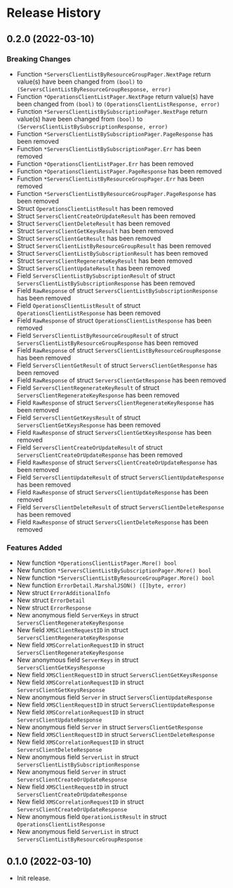 # Release History

## 0.2.0 (2022-03-10)
### Breaking Changes

- Function `*ServersClientListByResourceGroupPager.NextPage` return value(s) have been changed from `(bool)` to `(ServersClientListByResourceGroupResponse, error)`
- Function `*OperationsClientListPager.NextPage` return value(s) have been changed from `(bool)` to `(OperationsClientListResponse, error)`
- Function `*ServersClientListBySubscriptionPager.NextPage` return value(s) have been changed from `(bool)` to `(ServersClientListBySubscriptionResponse, error)`
- Function `*ServersClientListBySubscriptionPager.PageResponse` has been removed
- Function `*ServersClientListBySubscriptionPager.Err` has been removed
- Function `*OperationsClientListPager.Err` has been removed
- Function `*OperationsClientListPager.PageResponse` has been removed
- Function `*ServersClientListByResourceGroupPager.Err` has been removed
- Function `*ServersClientListByResourceGroupPager.PageResponse` has been removed
- Struct `OperationsClientListResult` has been removed
- Struct `ServersClientCreateOrUpdateResult` has been removed
- Struct `ServersClientDeleteResult` has been removed
- Struct `ServersClientGetKeysResult` has been removed
- Struct `ServersClientGetResult` has been removed
- Struct `ServersClientListByResourceGroupResult` has been removed
- Struct `ServersClientListBySubscriptionResult` has been removed
- Struct `ServersClientRegenerateKeyResult` has been removed
- Struct `ServersClientUpdateResult` has been removed
- Field `ServersClientListBySubscriptionResult` of struct `ServersClientListBySubscriptionResponse` has been removed
- Field `RawResponse` of struct `ServersClientListBySubscriptionResponse` has been removed
- Field `OperationsClientListResult` of struct `OperationsClientListResponse` has been removed
- Field `RawResponse` of struct `OperationsClientListResponse` has been removed
- Field `ServersClientListByResourceGroupResult` of struct `ServersClientListByResourceGroupResponse` has been removed
- Field `RawResponse` of struct `ServersClientListByResourceGroupResponse` has been removed
- Field `ServersClientGetResult` of struct `ServersClientGetResponse` has been removed
- Field `RawResponse` of struct `ServersClientGetResponse` has been removed
- Field `ServersClientRegenerateKeyResult` of struct `ServersClientRegenerateKeyResponse` has been removed
- Field `RawResponse` of struct `ServersClientRegenerateKeyResponse` has been removed
- Field `ServersClientGetKeysResult` of struct `ServersClientGetKeysResponse` has been removed
- Field `RawResponse` of struct `ServersClientGetKeysResponse` has been removed
- Field `ServersClientCreateOrUpdateResult` of struct `ServersClientCreateOrUpdateResponse` has been removed
- Field `RawResponse` of struct `ServersClientCreateOrUpdateResponse` has been removed
- Field `ServersClientUpdateResult` of struct `ServersClientUpdateResponse` has been removed
- Field `RawResponse` of struct `ServersClientUpdateResponse` has been removed
- Field `ServersClientDeleteResult` of struct `ServersClientDeleteResponse` has been removed
- Field `RawResponse` of struct `ServersClientDeleteResponse` has been removed

### Features Added

- New function `*OperationsClientListPager.More() bool`
- New function `*ServersClientListBySubscriptionPager.More() bool`
- New function `*ServersClientListByResourceGroupPager.More() bool`
- New function `ErrorDetail.MarshalJSON() ([]byte, error)`
- New struct `ErrorAdditionalInfo`
- New struct `ErrorDetail`
- New struct `ErrorResponse`
- New anonymous field `ServerKeys` in struct `ServersClientRegenerateKeyResponse`
- New field `XMSClientRequestID` in struct `ServersClientRegenerateKeyResponse`
- New field `XMSCorrelationRequestID` in struct `ServersClientRegenerateKeyResponse`
- New anonymous field `ServerKeys` in struct `ServersClientGetKeysResponse`
- New field `XMSClientRequestID` in struct `ServersClientGetKeysResponse`
- New field `XMSCorrelationRequestID` in struct `ServersClientGetKeysResponse`
- New anonymous field `Server` in struct `ServersClientUpdateResponse`
- New field `XMSClientRequestID` in struct `ServersClientUpdateResponse`
- New field `XMSCorrelationRequestID` in struct `ServersClientUpdateResponse`
- New anonymous field `Server` in struct `ServersClientGetResponse`
- New field `XMSClientRequestID` in struct `ServersClientDeleteResponse`
- New field `XMSCorrelationRequestID` in struct `ServersClientDeleteResponse`
- New anonymous field `ServerList` in struct `ServersClientListBySubscriptionResponse`
- New anonymous field `Server` in struct `ServersClientCreateOrUpdateResponse`
- New field `XMSClientRequestID` in struct `ServersClientCreateOrUpdateResponse`
- New field `XMSCorrelationRequestID` in struct `ServersClientCreateOrUpdateResponse`
- New anonymous field `OperationListResult` in struct `OperationsClientListResponse`
- New anonymous field `ServerList` in struct `ServersClientListByResourceGroupResponse`


## 0.1.0 (2022-03-10)

- Init release.